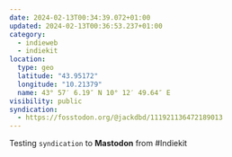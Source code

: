 ```yaml
---
date: 2024-02-13T00:34:39.072+01:00
updated: 2024-02-13T00:36:53.237+01:00
category:
  - indieweb
  - indiekit
location:
  type: geo
  latitude: "43.95172"
  longitude: "10.21379"
  name: 43° 57′ 6.19″ N 10° 12′ 49.64″ E
visibility: public
syndication:
  - https://fosstodon.org/@jackdbd/111921136472189013
---
```


Testing `syndication` to **Mastodon** from #Indiekit
